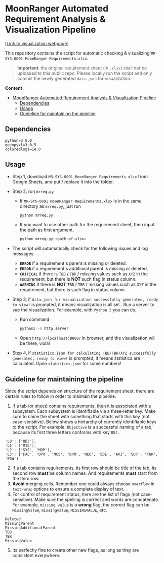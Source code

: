 # MoonRanger Automated Requirement Analysis & Visualization Pipeline

[[Link to visualization webpage](https://ice-5.github.io/moonranger-reqvis/)]

This repository contains the script for automatic checking & visualizing `MR-SYS-0001 MoonRanger Requirements.xlsx`.

> **Important**: the original requirement sheet (in `.xlsx`) shall not be uploaded to this public repo. Please locally run the script and only commit the newly generated `data.json` for visualization.

**Content**
- [MoonRanger Automated Requirement Analysis & Visualization Pipeline](#moonranger-automated-requirement-analysis--visualization-pipeline)
  - [Dependencies](#dependencies)
  - [Usage](#usage)
  - [Guideline for maintaining the pipeline](#guideline-for-maintaining-the-pipeline)

## Dependencies

```
python=3.8.0
openpyxl=3.0.5
coloredlogs=14.0
```

## Usage
* Step 1, download `MR-SYS-0001 MoonRanger Requirements.xlsx` from Google Sheets, and put / replace it into the folder.
* Step 2, run `mrreq.py`
  * If `MR-SYS-0001 MoonRanger Requirements.xlsx` is in the same directory as `mrreq.py`, just run
    ```bash
    python mrreq.py
    ```
  * If you want to use other path for the requirement sheet, then input the path as first argument.
    ```bash
    python mrreq.py <path-of-xlsx>
    ```
* The script will automatically check for the following issues and log messages.
  * **`ERROR`** if a requirement's parent is missing or deleted.
  * **`ERROR`** if a requirement's additional parent is missing or deleted.
  * **`CRITICAL`** if there is `TBD` / `TBR` / missing values such as `XYZ` in the requirement, but there is **NOT** such flag in status column.
  * **`WARNING`** if there is **NOT** `TBD` / `TBR` / missing values such as `XYZ` in the requirement, but there is such flag in status column.

* Step 3, if `data.json for visualization successfully generated, ready to view!` is prompted, it means visualization is all set . Run a server to see the visualization. For example, with `Python 3` you can do, 
  * Run command
    ```bash
    python3 -m http.server
    ```
  * Open `http://localhost:8000/` in browser, and the visualization will be there, viola!

* Step 4, if `statistics.json for calculating TBD/TBR/XYZ successfully generated, ready to view!` is prompted, it means statistics are calculated. Open `statistics.json` for some numbers!


## Guideline for maintaining the pipeline
Since the script depends on structure of the requirement sheet, there are certain rules to follow in order to maintain the pipeline.

1. If a tab (or sheet) contains requirements, then it is associated with a subsystem. Each subsystem is identifiable via a three-letter key. Make sure to name the sheet with something that starts with this key (not case-sensitive). Below shows a hierarchy of currently identifiable keys to the script. For example, `Objective` is a successful naming of a tab, because its first three letters conforms with key `OBJ`.
  ```
  'L0': ['OBJ'],
  'L1': ['MIS'],
  'L2': ['SYS', 'MOP'],
  'L3': ['FAC', 'OPR', 'MCS', 'DPR', 'MEC', 'SDE', 'AVI', 'SOF', 'THR', 'POW']
  ```

2. If a tab contains requirements, its first row should be title of the tab, its second row **must** be column names. And requirements **must** start from the third row.
3. **Avoid** merging cells. Remember one could always choose `overflow` in `text-wrap` options to ensure a complete display of text.
4. For control of requirement status, here are the list of flags (not case-sensitive). Make sure the spelling is correct and words are concatenate. For example, `missing value` is a **wrong** flag, the correct flag can be `MissingValue`, `missingvalue`, `MISSINGVALUE`, etc.
```
Deleted
MissingParent
MissingAdditionalParent
TBD
TBR
MissingValue
```
5. Its perfectly fine to create other new flags, as long as they are consistent everywhere. 